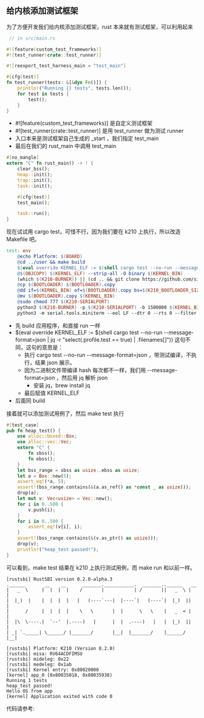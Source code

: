 ## 给内核添加测试框架

为了方便开发我们给内核添加测试框架，rust 本来就有测试框架，可以利用起来

```rust
 // in src/main.rs

#![feature(custom_test_frameworks)]
#![test_runner(crate::test_runner)]

#![reexport_test_harness_main = "test_main"]

#[cfg(test)]
fn test_runner(tests: &[&dyn Fn()]) {
    println!("Running {} tests", tests.len());
    for test in tests {
        test();
    }
}
```

- #![feature(custom_test_frameworks)] 是自定义测试框架
- #![test_runner(crate::test_runner)] 是用 test_runner 做为测试 runner
- 入口本来是测试框架自己生成的 _start ，我们指定 test_main
- 最后在我们的 rust_main 中调用 test_main

```rust
#[no_mangle]
extern "C" fn rust_main() -> ! {
    clear_bss();
    heap::init();
    trap::init();
    task::init();

    #[cfg(test)]
    test_main();

    task::run();
}
```

现在试试用 cargo test，可惜不行，因为我们要在 k210 上执行，所以改造 Makefile 吧。

```makefile
test: env
	@echo Platform: $(BOARD)
	@cd ../user && make build
	$(eval override KERNEL_ELF := $(shell cargo test --no-run --message-format=json | jq -r "select(.profile.test == true) | .filenames[]"))
	@$(OBJCOPY) $(KERNEL_ELF) --strip-all -O binary $(KERNEL_BIN)
	(which $(K210-BURNER)) || (cd .. && git clone https://github.com/sipeed/kflash.py.git && mv kflash.py tools)
	@cp $(BOOTLOADER) $(BOOTLOADER).copy
	@dd if=$(KERNEL_BIN) of=$(BOOTLOADER).copy bs=$(K210_BOOTLOADER_SIZE) seek=1
	@mv $(BOOTLOADER).copy $(KERNEL_BIN)
	@sudo chmod 777 $(K210-SERIALPORT)
	python3 $(K210-BURNER) -p $(K210-SERIALPORT) -b 1500000 $(KERNEL_BIN)
	python3 -m serial.tools.miniterm --eol LF --dtr 0 --rts 0 --filter direct $(K210-SERIALPORT) 115200
```

- 先 build 应用程序，和直接 run 一样
- $(eval override KERNEL_ELF := $(shell cargo test --no-run --message-format=json | jq -r "select(.profile.test == true) | .filenames[]")) 这句不同，这句的意思是：
  - 执行 cargo test --no-run  --message-format=json ，带测试编译，不执行，结果 json 展示。
  - 因为二进制文件带编译 hash 每次都不一样，我们用  --message-format=json ，然后用 jq 解析 json 
    - 安装 jq，brew install jq
  - 最后赋值 KERNEL_ELF 
- 后面同 build

接着就可以添加测试用例了，然后 make test 执行

```rust
#[test_case]
pub fn heap_test() {
    use alloc::boxed::Box;
    use alloc::vec::Vec;
    extern "C" {
        fn sbss();
        fn ebss();
    }
    let bss_range = sbss as usize..ebss as usize;
    let a = Box::new(5);
    assert_eq!(*a, 5);
    assert!(bss_range.contains(&(a.as_ref() as *const _ as usize)));
    drop(a);
    let mut v: Vec<usize> = Vec::new();
    for i in 0..500 {
        v.push(i);
    }
    for i in 0..500 {
        assert_eq!(v[i], i);
    }
    assert!(bss_range.contains(&(v.as_ptr() as usize)));
    drop(v);
    println!("heap_test passed!");
}
```

可以看到，make test 结果在 k210 上执行测试用例，而 make run 和以前一样。

```
[rustsbi] RustSBI version 0.2.0-alpha.3
.______       __    __      _______.___________.  _______..______   __
|   _  \     |  |  |  |    /       |           | /       ||   _  \ |  |
|  |_)  |    |  |  |  |   |   (----`---|  |----`|   (----`|  |_)  ||  |
|      /     |  |  |  |    \   \       |  |      \   \    |   _  < |  |
|  |\  \----.|  `--'  |.----)   |      |  |  .----)   |   |  |_)  ||  |
| _| `._____| \______/ |_______/       |__|  |_______/    |______/ |__|

[rustsbi] Platform: K210 (Version 0.2.0)
[rustsbi] misa: RV64ACDFIMSU
[rustsbi] mideleg: 0x22
[rustsbi] medeleg: 0x1ab
[rustsbi] Kernel entry: 0x80020000
[kernel] app_0 [0x80035018, 0x80035938)
Running 1 tests
heap_test passed!
Hello OS from app
[kernel] Application exited with code 0
```

代码请参考: 
